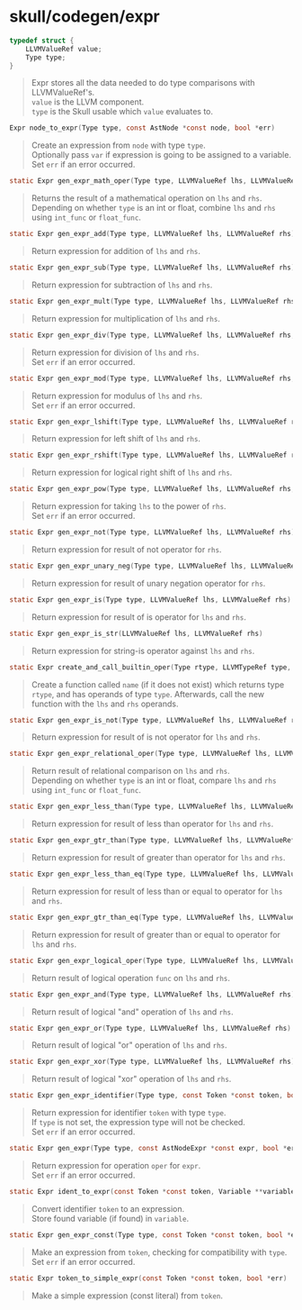# skull/codegen/expr

```c
typedef struct {
	LLVMValueRef value;
	Type type;
}
```

> Expr stores all the data needed to do type comparisons with LLVMValueRef's.
> \
> `value` is the LLVM component.
> \
> `type` is the Skull usable which `value` evaluates to.

```c
Expr node_to_expr(Type type, const AstNode *const node, bool *err)
```

> Create an expression from `node` with type `type`.
> \
> Optionally pass `var` if expression is going to be assigned to a variable.
> \
> Set `err` if an error occurred.

```c
static Expr gen_expr_math_oper(Type type, LLVMValueRef lhs, LLVMValueRef rhs, LLVMBuildX int_func, LLVMBuildX float_func)
```

> Returns the result of a mathematical operation on `lhs` and `rhs`.
> \
> Depending on whether `type` is an int or float, combine `lhs` and `rhs`
> using `int_func` or `float_func`.

```c
static Expr gen_expr_add(Type type, LLVMValueRef lhs, LLVMValueRef rhs)
```

> Return expression for addition of `lhs` and `rhs`.

```c
static Expr gen_expr_sub(Type type, LLVMValueRef lhs, LLVMValueRef rhs)
```

> Return expression for subtraction of `lhs` and `rhs`.

```c
static Expr gen_expr_mult(Type type, LLVMValueRef lhs, LLVMValueRef rhs)
```

> Return expression for multiplication of `lhs` and `rhs`.

```c
static Expr gen_expr_div(Type type, LLVMValueRef lhs, LLVMValueRef rhs, bool *err)
```

> Return expression for division of `lhs` and `rhs`.
> \
> Set `err` if an error occurred.

```c
static Expr gen_expr_mod(Type type, LLVMValueRef lhs, LLVMValueRef rhs, bool *err)
```

> Return expression for modulus of `lhs` and `rhs`.
> \
> Set `err` if an error occurred.

```c
static Expr gen_expr_lshift(Type type, LLVMValueRef lhs, LLVMValueRef rhs)
```

> Return expression for left shift of `lhs` and `rhs`.

```c
static Expr gen_expr_rshift(Type type, LLVMValueRef lhs, LLVMValueRef rhs)
```

> Return expression for logical right shift of `lhs` and `rhs`.

```c
static Expr gen_expr_pow(Type type, LLVMValueRef lhs, LLVMValueRef rhs, bool *err)
```

> Return expression for taking `lhs` to the power of `rhs`.
> \
> Set `err` if an error occurred.

```c
static Expr gen_expr_not(Type type, LLVMValueRef lhs, LLVMValueRef rhs)
```

> Return expression for result of not operator for `rhs`.

```c
static Expr gen_expr_unary_neg(Type type, LLVMValueRef lhs, LLVMValueRef rhs)
```

> Return expression for result of unary negation operator for `rhs`.

```c
static Expr gen_expr_is(Type type, LLVMValueRef lhs, LLVMValueRef rhs)
```

> Return expression for result of is operator for `lhs` and `rhs`.

```c
static Expr gen_expr_is_str(LLVMValueRef lhs, LLVMValueRef rhs)
```

> Return expression for string-is operator against `lhs` and `rhs`.

```c
static Expr create_and_call_builtin_oper(Type rtype, LLVMTypeRef type, const char *name, LLVMValueRef lhs, LLVMValueRef rhs)
```

> Create a function called `name` (if it does not exist) which returns type
> `rtype`, and has operands of type `type`. Afterwards, call the new function
> with the `lhs` and `rhs` operands.

```c
static Expr gen_expr_is_not(Type type, LLVMValueRef lhs, LLVMValueRef rhs)
```

> Return expression for result of is not operator for `lhs` and `rhs`.

```c
static Expr gen_expr_relational_oper(Type type, LLVMValueRef lhs, LLVMValueRef rhs, LLVMIntPredicate int_pred, LLVMRealPredicate float_pred)
```

> Return result of relational comparison on `lhs` and `rhs`.
> \
> Depending on whether `type` is an int or float, compare `lhs` and `rhs` using
> `int_func` or `float_func`.

```c
static Expr gen_expr_less_than(Type type, LLVMValueRef lhs, LLVMValueRef rhs)
```

> Return expression for result of less than operator for `lhs` and `rhs`.

```c
static Expr gen_expr_gtr_than(Type type, LLVMValueRef lhs, LLVMValueRef rhs)
```

> Return expression for result of greater than operator for `lhs` and `rhs`.

```c
static Expr gen_expr_less_than_eq(Type type, LLVMValueRef lhs, LLVMValueRef rhs)
```

> Return expression for result of less than or equal to operator for `lhs` and
> `rhs`.

```c
static Expr gen_expr_gtr_than_eq(Type type, LLVMValueRef lhs, LLVMValueRef rhs)
```

> Return expression for result of greater than or equal to operator for `lhs`
> and `rhs`.

```c
static Expr gen_expr_logical_oper(Type type, LLVMValueRef lhs, LLVMValueRef rhs, LLVMBuildX func)
```

> Return result of logical operation `func` on `lhs` and `rhs`.

```c
static Expr gen_expr_and(Type type, LLVMValueRef lhs, LLVMValueRef rhs)
```

> Return result of logical "and" operation of `lhs` and `rhs`.

```c
static Expr gen_expr_or(Type type, LLVMValueRef lhs, LLVMValueRef rhs)
```

> Return result of logical "or" operation of `lhs` and `rhs`.

```c
static Expr gen_expr_xor(Type type, LLVMValueRef lhs, LLVMValueRef rhs)
```

> Return result of logical "xor" operation of `lhs` and `rhs`.

```c
static Expr gen_expr_identifier(Type type, const Token *const token, bool *err)
```

> Return expression for identifier `token` with type `type`.
> \
> If `type` is not set, the expression type will not be checked.
> \
> Set `err` if an error occurred.

```c
static Expr gen_expr(Type type, const AstNodeExpr *const expr, bool *err)
```

> Return expression for operation `oper` for `expr`.
> \
> Set `err` if an error occurred.

```c
static Expr ident_to_expr(const Token *const token, Variable **variable, bool *err)
```

> Convert identifier `token` to an expression.
> \
> Store found variable (if found) in `variable`.

```c
static Expr gen_expr_const(Type type, const Token *const token, bool *err)
```

> Make an expression from `token`, checking for compatibility with `type`.
> \
> Set `err` if an error occurred.

```c
static Expr token_to_simple_expr(const Token *const token, bool *err)
```

> Make a simple expression (const literal) from `token`.

